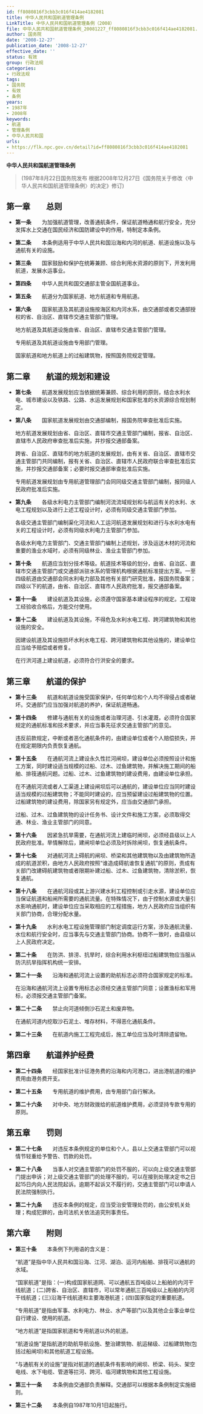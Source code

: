 ```yaml
---
id: ff8080816f3cbb3c016f414ae4182081
title: 中华人民共和国航道管理条例
LinkTitle: 中华人民共和国航道管理条例（2008）
file: 中华人民共和国航道管理条例_20081227_ff8080816f3cbb3c016f414ae4182081.docx
author: 国务院
date: '2008-12-27'
publication_date: '2008-12-27'
effective_date: ''
status: 有效
group: 行政法规
categories:
- 行政法规
tags:
- 国务院
- 有效
- 条例
years:
- 1987年
- 2008年
keywords:
- 航道
- 管理条例
- 中华人民共和国
urls:
- https://flk.npc.gov.cn/detail?id=ff8080816f3cbb3c016f414ae4182081
---
```


**中华人民共和国航道管理条例**

> (1987年8月22日国务院发布 根据2008年12月27日《国务院关于修改〈中华人民共和国航道管理条例〉的决定》修订)

## 第一章　　总则

- **第一条**　　为加强航道管理，改善通航条件，保证航道畅通和航行安全，充分发挥水上交通在国民经济和国防建设中的作用，特制定本条例。

- **第二条**　　本条例适用于中华人民共和国沿海和内河的航道、航道设施以及与通航有关的设施。

- **第三条**　　国家鼓励和保护在统筹兼顾、综合利用水资源的原则下，开发利用航道，发展水运事业。

- **第四条**　　中华人民共和国交通部主管全国航道事业。

- **第五条**　　航道分为国家航道、地方航道和专用航道。

- **第六条**　　国家航道及其航道设施按海区和内河水系，由交通部或者交通部授权的省、自治区、直辖市交通主管部门管理。

  地方航道及其航道设施由省、自治区、直辖市交通主管部门管理。

  专用航道及其航道设施由专用部门管理。

  国家航道和地方航道上的过船建筑物，按照国务院规定管理。

## 第二章　　航道的规划和建设

- **第七条**　　航道发展规划应当依据统筹兼顾、综合利用的原则，结合水利水电、城市建设以及铁路、公路、水运发展规划和国家批准的水资源综合规划制定。

- **第八条**　　国家航道发展规划由交通部编制，报国务院审查批准后实施。

  地方航道发展规划由省、自治区、直辖市交通主管部门编制，报省、自治区、直辖市人民政府审查批准后实施，并抄报交通部备案。

  跨省、自治区、直辖市的地方航道的发展规划，由有关省、自治区、直辖市交通主管部门共同编制，报有关省、自治区、直辖市人民政府联合审查批准后实施，并抄报交通部备案；必要时报交通部审查批准后实施。

  专用航道发展规划由专用航道管理部门会同同级交通主管部门编制，报同级人民政府批准后实施。

- **第九条**　　各级水利电力主管部门编制河流流域规划和与航运有关的水利、水电工程规划以及进行上述工程设计时，必须有同级交通主管部门参加。

  各级交通主管部门编制渠化河流和人工运河航道发展规划和进行与水利水电有关的工程设计时，必须有同级水利电力主管部门参加。

  各级水利电力主管部门、交通主管部门编制上述规划，涉及运送木材的河流和重要的渔业水域时，必须有同级林业、渔业主管部门参加。

- **第十条**　　航道应当划分技术等级。航道技术等级的划分，由省、自治区、直辖市交通主管部门或交通部派驻水系的管理机构根据通航标准提出方案。一至四级航道由交通部会同水利电力部及其他有关部门研究批准，报国务院备案；四级以下的航道，由省、自治区、直辖市人民政府批准，报交通部备案。

- **第十一条**　　建设航道及其设施，必须遵守国家基本建设程序的规定。工程竣工经验收合格后，方能交付使用。

- **第十二条**　　建设航道及其设施，不得危及水利水电工程、跨河建筑物和其他设施的安全。

  因建设航道及其设施损坏水利水电工程、跨河建筑物和其他设施的，建设单位应当给予赔偿或者修复。

  在行洪河道上建设航道，必须符合行洪安全的要求。

## 第三章　　航道的保护

- **第十三条**　　航道和航道设施受国家保护，任何单位和个人均不得侵占或者破坏。交通部门应当加强对航道的养护，保证航道畅通。

- **第十四条**　　修建与通航有关的设施或者治理河道、引水灌溉，必须符合国家规定的通航标准和技术要求，并应当事先征求交通主管部门的意见。

  违反前款规定，中断或者恶化通航条件的，由建设单位或者个人赔偿损失，并在规定期限内负责恢复通航。

- **第十五条**　　在通航河流上建设永久性拦河闸坝，建设单位必须按照设计和施工方案，同时建设适当规模的过船、过木、过鱼建筑物，并解决施工期间的船舶、排筏通航问题。过船、过木、过鱼建筑物的建设费用，由建设单位承担。

  在不通航河流或者人工渠道上建设闸坝后可以通航的，建设单位应当同时建设适当规模的过船建筑物；不能同时建设的，应当预留建设过船建筑物的位置。过船建筑物的建设费用，除国家另有规定外，应当由交通部门承担。

  过船、过木、过鱼建筑物的设计任务书、设计文件和施工方案，必须取得交通、林业、渔业主管部门的同意。

- **第十六条**　　因紧急抗旱需要，在通航河流上建临时闸坝，必须经县级以上人民政府批准。旱情解除后，建闸坝单位必须及时拆除闸坝，恢复通航条件。

- **第十七条**　　对通航河流上碍航的闸坝、桥梁和其他建筑物以及由建筑物所造成的航道淤积，由地方人民政府按照“谁造成碍航谁恢复通航”的原则，责成有关部门改建碍航建筑物或者限期补建过船、过木、过鱼建筑物，清除淤积，恢复通航。

- **第十八条**　　在通航河段或其上游兴建水利工程控制或引走水源，建设单位应当保证航道和船闸所需要的通航流量。在特殊情况下，由于控制水源或大量引水影响通航时，建设单位应当采取相应的工程措施，地方人民政府应当组织有关部门协商，合理分配水量。

- **第十九条**　　水利水电工程设施管理部门制定调度运行方案，涉及通航流量、水位和航行安全时，应当事先与交通主管部门协商。协商不一致时，由县级以上人民政府决定。

- **第二十条**　　在防洪、排涝、抗旱时，综合利用水利枢纽过船建筑物应当服从防汛抗旱指挥机构统一安排。

- **第二十一条**　　沿海和通航河流上设置的助航标志必须符合国家规定的标准。

  在沿海和通航河流上设置专用标志必须经交通主管部门同意；设置渔标和军用标，必须报交通主管部门备案。

- **第二十二条**　　禁止向河道倾倒沙石泥土和废弃物。

  在通航河道内挖取沙石泥土、堆存材料，不得恶化通航条件。

- **第二十三条**　　在航道内施工工程完成后，施工单位应当及时清除遗留物。

## 第四章　　航道养护经费

- **第二十四条**　　经国家批准计征港务费的沿海和内河港口，进出港航道的维护费用由港务费开支。

- **第二十五条**　　专用航道的维护费用，由专用部门自行解决。

- **第二十六条**　　对中央、地方财政拨给的航道维护费用，必须坚持专款专用的原则。

## 第五章　　罚则

- **第二十七条**　　对违反本条例规定的单位和个人，县以上交通主管部门可以视情节轻重给予警告、罚款的处罚。

- **第二十八条**　　当事人对交通主管部门的处罚不服的，可以向上级交通主管部门提出申诉；对上级交通主管部门的处理不服的，可以在接到处理决定书之日起15日内向人民法院起诉。逾期不起诉又不履行的，交通主管部门可以申请人民法院强制执行。

- **第二十九条**　　违反本条例的规定，应当受治安管理处罚的，由公安机关处理；构成犯罪的，由司法机关依法追究刑事责任。

## 第六章　　附则

- **第三十条**　　本条例下列用语的含义是：

  “航道”是指中华人民共和国沿海、江河、湖泊、运河内船舶、排筏可以通航的水域。

  “国家航道”是指：(一)构成国家航道网、可以通航五百吨级以上船舶的内河干线航道；(二)跨省、自治区、直辖市，可以常年通航三百吨级以上船舶的内河干线航道；(三)沿海干线航道和主要海港航道；(四)国家指定的重要航道。

  “专用航道”是指由军事、水利电力、林业、水产等部门以及其他企业事业单位自行建设、使用的航道。

  “地方航道”是指国家航道和专用航道以外的航道。

  “航道设施”是指航道的助航导航设施、整治建筑物、航运梯级、过船建筑物(包括过船闸坝)和其他航道工程设施。

  “与通航有关的设施”是指对航道的通航条件有影响的闸坝、桥梁、码头、架空电线、水下电缆、管道等拦河、跨河、临河建筑物和其他工程设施。

- **第三十一条**　　本条例由交通部负责解释。交通部可以根据本条例制定实施细则。

- **第三十二条**　　本条例自1987年10月1日起施行。
